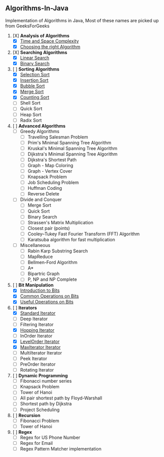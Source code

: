 ## Algorithms-In-Java
Implementation of Algorithms in Java, Most of these names are picked up from GeeksForGeeks

1. [X] **Analysis of Algorithms**
    - [X] [Time and Space Complexity](../master/src/com/deepak/algorithms/Sorting/TimeAndSpaceComplexity.md)
    - [X] [Choosing the right Algorithm](../master/src/com/deepak/algorithms/Sorting/RightAlgorithm.md)

2. [X] **Searching Algorithms**
    - [X] [Linear Search](../master/src/com/deepak/algorithms/Searching/LinearSearch.java)
    - [X] [Binary Search](../master/src/com/deepak/algorithms/Searching/BinarySearch.java)

3. [ ] **Sorting Algorithms**
	- [X] [Selection Sort](../master/src/com/deepak/algorithms/Sorting/SelectionSort.java)
	- [X] [Insertion Sort](../master/src/com/deepak/algorithms/Sorting/InsertionSort.java)
	- [X] [Bubble Sort](../master/src/com/deepak/algorithms/Sorting/BubbleSort.java)
	- [X] [Merge Sort](../master/src/com/deepak/algorithms/Sorting/MergeSort.java)
	- [X] [Counting Sort](../master/src/com/deepak/algorithms/Sorting/CountingSort.java)
	- [ ] Shell Sort
	- [ ] Quick Sort
	- [ ] Heap Sort
	- [ ] Radix Sort
	
4. [ ] **Advanced Algorithms**
	- [ ] Greedy Algorithms
		- [ ] Travelling Salesman Problem
		- [ ] Prim's Minimal Spanning Tree Algorithm
		- [ ] Kruskal's Minimal Spanning Tree Algorithm
		- [ ] Dijkstra's Minimal Spanning Tree Algorithm
		- [ ] Dijkstra's Shortest Path
		- [ ] Graph - Map Coloring
		- [ ] Graph - Vertex Cover
		- [ ] Knapsack Problem
		- [ ] Job Scheduling Problem
		- [ ] Huffman Coding
		- [ ] Reverse Delete
	- [ ] Divide and Conquer
		- [ ] Merge Sort
		- [ ] Quick Sort
		- [ ] Binary Search
		- [ ] Strassen's Matrix Multiplication
		- [ ] Closest pair (points)
		- [ ] Cooley–Tukey Fast Fourier Transform (FFT) Algorithm
		- [ ] Karatsuba algorithm for fast multiplication
	- [ ] Miscellaneous
		- [ ] Rabin Karp Substring Search
		- [ ] MapReduce
		- [ ] Bellmen-Ford Algorithm
		- [ ] A*
		- [ ] Bipartric Graph
		- [ ] P, NP and NP Complete
	
5. [ ] **Bit Manipulation**
	- [X] [Introduction to Bits](../master/src/com/deepak/algorithms/BitManipulation/Introduction.md)
	- [X] [Common Operations on Bits](../master/src/com/deepak/algorithms/BitManipulation/CommonOperations.java)
	- [X] [Useful Operations on Bits](../master/src/com/deepak/algorithms/BitManipulation/UsefulOperations.java)

6. [ ] **Iterators**
	- [X] [Standard Iterator](../master/src/com/deepak/algorithms/Iterators/StandardIterator.java)
	- [ ] Deep Iterator
	- [ ] Filtering Iterator
	- [X] [Hopping Iterator](../master/src/com/deepak/algorithms/Iterators/HoppingIterator.java)
	- [ ] InOrder Iterator
	- [X] [LevelOrder Iterator](../master/src/com/deepak/algorithms/Iterators/LevelOrderIterator.java)
	- [X] [MaxIterator Iterator](../master/src/com/deepak/algorithms/Iterators/MaxIterator.java)
	- [ ] MultiIterator Iterator
	- [ ] Peek Iterator
	- [ ] PreOrder Iterator
	- [ ] Rotating Iterator
	
7. [ ] **Dynamic Programming**
	- [ ] Fibonacci number series
	- [ ] Knapsack Problem
	- [ ] Tower of Hanoi
	- [ ] All pair shortest path by Floyd-Warshall
	- [ ] Shortest path by Dijkstra
	- [ ] Project Scheduling

8. [ ] **Recursion**
	- [ ] Fibonacci Problem
	- [ ] Tower of Hanoi

9. [ ] **Regex**	
	- [ ] Regex for US Phone Number
	- [ ] Regex for Email
	- [ ] Regex Pattern Matcher implementation
